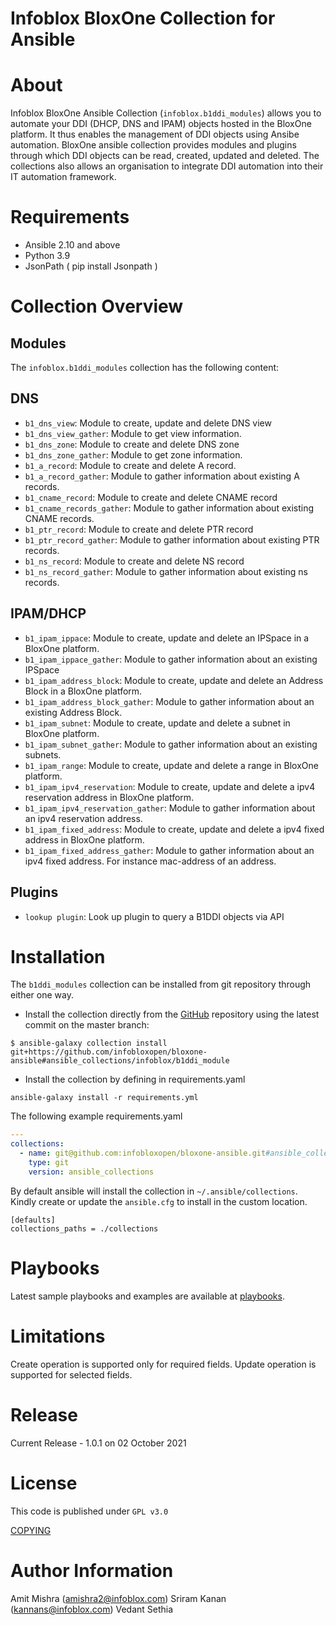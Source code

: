 # Infoblox BloxOne Collection for Ansible

About 
=====
Infoblox BloxOne Ansible Collection (`infoblox.b1ddi_modules`) allows you to automate your DDI (DHCP, DNS and IPAM) objects hosted in the BloxOne platform. It thus enables the management of DDI objects using Ansibe automation. BloxOne ansible collection provides modules and plugins through which DDI objects can be read, created, updated and deleted. The collections also allows an organisation to integrate DDI automation into their IT automation framework. 

Requirements
============
 
- Ansible 2.10 and above
- Python 3.9
- JsonPath ( pip install Jsonpath )

Collection Overview
===================

Modules
--------
The `infoblox.b1ddi_modules` collection has the following content:

DNS
----
- `b1_dns_view`: Module to create, update and delete DNS view
- `b1_dns_view_gather`: Module to get view information.
- `b1_dns_zone`: Module to create and delete DNS zone
- `b1_dns_zone_gather`: Module to get zone information.
- `b1_a_record`: Module to create and delete A record.
- `b1_a_record_gather`: Module to gather information about existing A records.
- `b1_cname_record`: Module to create and delete CNAME record
- `b1_cname_records_gather`: Module to gather information about existing CNAME records.
- `b1_ptr_record`: Module to create and delete PTR record
- `b1_ptr_record_gather`: Module to gather information about existing PTR records.
- `b1_ns_record`: Module to create and delete NS record
- `b1_ns_record_gather`: Module to gather information about existing ns records.

IPAM/DHCP
------

- `b1_ipam_ippace`: Module to create, update and delete an IPSpace in a BloxOne platform.
- `b1_ipam_ippace_gather`: Module to gather information about an existing IPSpace
- `b1_ipam_address_block`: Module to create, update and delete an Address Block in a BloxOne platform.
- `b1_ipam_address_block_gather`: Module to gather information about an existing Address Block.
- `b1_ipam_subnet`: Module to create, update and delete a subnet in BloxOne platform.
- `b1_ipam_subnet_gather`: Module to gather information about an existing subnets.
- `b1_ipam_range`: Module to create, update and delete a range in BloxOne platform.
- `b1_ipam_ipv4_reservation`: Module to create, update and delete a ipv4 reservation address in BloxOne platform.
- `b1_ipam_ipv4_reservation_gather`: Module to gather information about an ipv4 reservation address.
- `b1_ipam_fixed_address`: Module to create, update and delete a ipv4 fixed address in BloxOne platform.
- `b1_ipam_fixed_address_gather`: Module to gather information about an ipv4 fixed address. For instance mac-address of an address.

Plugins
----
- `lookup plugin`: Look up plugin to query a B1DDI objects via API

Installation
===========
The `b1ddi_modules` collection can be installed from git repository through either one way.

- Install the collection directly from the [GitHub](https://github.com/infobloxopen/bloxone-ansible/tree/main/ansible_collections/infoblox/b1ddi_modules) repository using the latest commit on the master branch:
```shell
$ ansible-galaxy collection install git+https://github.com/infobloxopen/bloxone-ansible#ansible_collections/infoblox/b1ddi_module
```

- Install the collection by defining in requirements.yaml 
```shell
ansible-galaxy install -r requirements.yml
```
The following example requirements.yaml
```yaml
---
collections:
  - name: git@github.com:infobloxopen/bloxone-ansible.git#ansible_collections/infoblox/b1ddi_modules
    type: git
    version: ansible_collections

```
By default ansible will install the collection in `~/.ansible/collections`. Kindly create or update the `ansible.cfg` to install in the custom location.
```
[defaults]
collections_paths = ./collections
```
Playbooks
==================
Latest sample playbooks and examples are available at [playbooks](https://github.com/infobloxopen/bloxone-ansible/tree/main/playbook).
 
Limitations
===========
Create operation is supported only for required fields.
Update operation is supported for selected fields.

Release
=====
Current Release - 1.0.1 on 02 October 2021

License
=======
This code is published under `GPL v3.0`

[COPYING](https://github.com/infobloxopen/infoblox-ansible/blob/master/COPYING) 
 
Author Information
==================
 Amit Mishra (amishra2@infoblox.com)
 Sriram Kanan (kannans@infoblox.com)
 Vedant Sethia 
 


